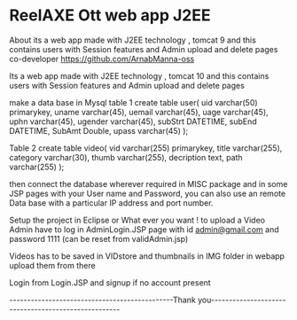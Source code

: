 # ReelAXE Ott web app J2EE 
 About its a web app made with J2EE technology , tomcat 9 and this contains users with Session features and Admin upload and delete pages 
 co-developer https://github.com/ArnabManna-oss

 Its a web app made with J2EE technology , tomcat 10 and this contains users with Session features and Admin upload and delete pages

make a data base in Mysql table 1
create table user( uid varchar(50) primarykey, uname varchar(45), uemail varchar(45), uage varchar(45), uphn varchar(45), ugender varchar(45), subStrt DATETIME, subEnd DATETIME, SubAmt Double, upass varchar(45) );

Table 2 
create table video( vid varchar(255) primarykey, title varchar(255), category varchar(30), thumb varchar(255), decription text, path varchar(255) );

then connect the database wherever required in MISC package and in some JSP pages with your User name and Password, you can also use an remote Data base with a particular IP address and port number.

Setup the project in Eclipse or What ever you want ! to upload a Video Admin have to log in AdminLogin.JSP page with id admin@gmail.com and password 1111 (can be reset from validAdmin.jsp)

Videos has to be saved in VIDstore and thumbnails in IMG folder in webapp upload them from there

Login from Login.JSP and signup if no account present

----------------------------------------------Thank you----------------------------------------------------
